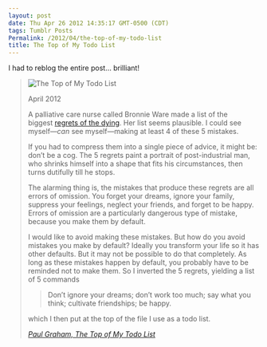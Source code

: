 ```yaml
---
layout: post
date: Thu Apr 26 2012 14:35:17 GMT-0500 (CDT)
tags: Tumblr Posts
Permalink: /2012/04/the-top-of-my-todo-list
title: The Top of My Todo List
---
```


I had to reblog the entire post… brilliant!

> ![The Top of My Todo List](http://ep.yimg.com/ca/I/paulgraham_2208_290)
> 
> April 2012  
>   
> A palliative care nurse called Bronnie Ware made a list of the biggest [regrets of the dying](http://www.inspirationandchai.com/Regrets-of-the-Dying.html). Her list seems plausible. I could see myself—_can_ see myself—making at least 4 of these 5 mistakes.  
>   
> If you had to compress them into a single piece of advice, it might be: don’t be a cog. The 5 regrets paint a portrait of post-industrial man, who shrinks himself into a shape that fits his circumstances, then turns dutifully till he stops.  
>   
> The alarming thing is, the mistakes that produce these regrets are all errors of omission. You forget your dreams, ignore your family, suppress your feelings, neglect your friends, and forget to be happy. Errors of omission are a particularly dangerous type of mistake, because you make them by default.  
>   
> I would like to avoid making these mistakes. But how do you avoid mistakes you make by default? Ideally you transform your life so it has other defaults. But it may not be possible to do that completely. As long as these mistakes happen by default, you probably have to be reminded not to make them. So I inverted the 5 regrets, yielding a list of 5 commands
> 
> > Don’t ignore your dreams; don’t work too much; say what you think; cultivate friendships; be happy.
> 
> <span class="Apple-style-span">which I then put at the top of the file I use as a todo list.</span>
> 
> _<span class="Apple-style-span">[Paul Graham, The Top of My Todo List](http://paulgraham.com/todo.html "The Top of My Todo List")</span>_
